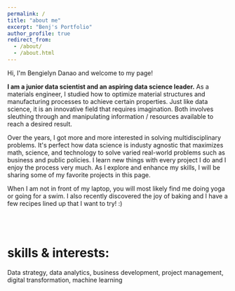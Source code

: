 ```yaml
---
permalink: /
title: "about me"
excerpt: "Benj's Portfolio"
author_profile: true
redirect_from: 
  - /about/
  - /about.html
---
```

Hi, I'm Bengielyn Danao and welcome to my page! 

**I am a junior data scientist and an aspiring data science leader.** As a materials engineer, I studied how to optimize material structures and manufacturing processes to achieve certain properties. Just like data science, it is an innovative field that requires imagination. Both involves sleuthing through and manipulating information / resources available to reach a desired result.

Over the years, I got more and more interested in solving multidisciplinary problems. It's perfect how data science is industy agnostic that maximizes math, science, and technology to solve varied real-world problems such as business and public policies. I learn new things with every project I do and I enjoy the process very much. As I explore and enhance my skills, I will be sharing some of my favorite projects in this page. 

When I am not in front of my laptop, you will most likely find me doing yoga or going for a swim. I also recently discovered the joy of baking and I have a few recipes lined up that I want to try! :)

<br>
<br>

skills & interests:
======
Data strategy, data analytics, business development, project management, digital transformation, machine learning